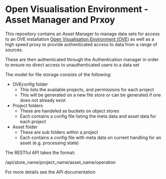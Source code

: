 # Open Visualisation Environment - Asset Manager and Prxoy

This repository contains an Asset Manager to manage data sets for access to an OVE installation [Open Visualisation Environment (OVE)](https://github.com/ove/ove) as well as a high speed proxy to provide authenticated access to data from a range of sources.

These are then authenticated through the Authentication manager in order to ensure no direct access to unauthenticated users to a data set

The model for file storage consists of the following:

 + OVEconfig folder
 	- This lists the available projects, and permissions for each project
 	- This will be generated on a new file store or can be generated if one does not already exist
 + Project folders
 	- These are handeled as buckets on object stores
 	- Each contains a config file listing the meta data and asset data for each project
 + Asset folder
 	- These are sub folders within a project
 	- Each contains a config file with meta data on current handling for an asset (e.g. processing state)


The RESTful API takes the format:

/api/store_name/project_name/asset_name/operation

For more details see the API documentation